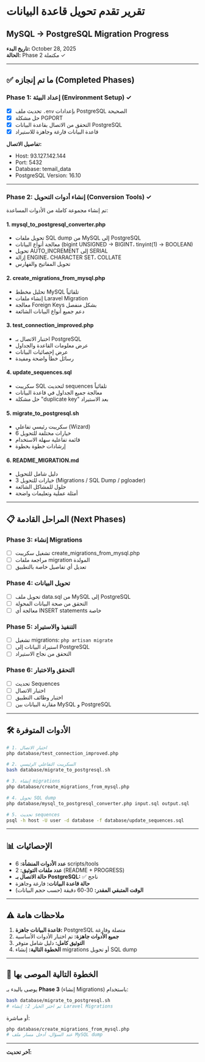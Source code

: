 # تقرير تقدم تحويل قاعدة البيانات
## MySQL → PostgreSQL Migration Progress

**تاريخ البدء:** October 28, 2025  
**الحالة:** Phase 2 مكتملة ✓

---

## ✅ ما تم إنجازه (Completed Phases)

### Phase 1: إعداد البيئة (Environment Setup) ✓
- [x] تحديث ملف `.env` بإعدادات PostgreSQL الصحيحة
- [x] حل مشكلة PGPORT
- [x] التحقق من الاتصال بقاعدة البيانات PostgreSQL
- [x] قاعدة البيانات فارغة وجاهزة للاستيراد

**تفاصيل الاتصال:**
- Host: 93.127.142.144
- Port: 5432
- Database: temail_data
- PostgreSQL Version: 16.10

---

### Phase 2: إنشاء أدوات التحويل (Conversion Tools) ✓

تم إنشاء مجموعة كاملة من الأدوات المساعدة:

#### 1. **mysql_to_postgresql_converter.php**
   - تحويل ملفات SQL dump من MySQL إلى PostgreSQL
   - معالجة أنواع البيانات (bigint UNSIGNED → BIGINT، tinyint(1) → BOOLEAN)
   - تحويل AUTO_INCREMENT إلى SERIAL
   - إزالة ENGINE، CHARACTER SET، COLLATE
   - تحويل المفاتيح والفهارس

#### 2. **create_migrations_from_mysql.php**
   - تحليل مخطط MySQL تلقائياً
   - إنشاء ملفات Laravel Migration
   - معالجة Foreign Keys بشكل منفصل
   - دعم جميع أنواع البيانات الشائعة

#### 3. **test_connection_improved.php**
   - اختبار الاتصال بـ PostgreSQL
   - عرض معلومات القاعدة والجداول
   - عرض إحصائيات البيانات
   - رسائل خطأ واضحة ومفيدة

#### 4. **update_sequences.sql**
   - سكريبت SQL لتحديث sequences تلقائياً
   - معالجة جميع الجداول في قاعدة البيانات
   - حل مشكلة "duplicate key" بعد الاستيراد

#### 5. **migrate_to_postgresql.sh**
   - سكريبت رئيسي تفاعلي (Wizard)
   - 6 خيارات مختلفة للتحويل
   - قائمة تفاعلية سهلة الاستخدام
   - إرشادات خطوة بخطوة

#### 6. **README_MIGRATION.md**
   - دليل شامل للتحويل
   - 3 خيارات للتحويل (Migrations / SQL Dump / pgloader)
   - حلول للمشاكل الشائعة
   - أمثلة عملية وتعليمات واضحة

---

## 📋 المراحل القادمة (Next Phases)

### Phase 3: إنشاء Migrations
- [ ] تشغيل سكريبت create_migrations_from_mysql.php
- [ ] مراجعة ملفات migration المولدة
- [ ] تعديل أي تفاصيل خاصة بالتطبيق

### Phase 4: تحويل البيانات
- [ ] تحويل ملف data.sql من MySQL إلى PostgreSQL
- [ ] التحقق من صحة البيانات المحولة
- [ ] معالجة أي INSERT statements خاصة

### Phase 5: التنفيذ والاستيراد
- [ ] تشغيل migrations: `php artisan migrate`
- [ ] استيراد البيانات إلى PostgreSQL
- [ ] التحقق من نجاح الاستيراد

### Phase 6: التحقق والاختبار
- [ ] تحديث Sequences
- [ ] اختبار الاتصال
- [ ] اختبار وظائف التطبيق
- [ ] مقارنة البيانات بين MySQL و PostgreSQL

---

## 🛠️ الأدوات المتوفرة

```bash
# 1. اختبار الاتصال
php database/test_connection_improved.php

# 2. السكريبت التفاعلي الرئيسي
bash database/migrate_to_postgresql.sh

# 3. إنشاء migrations
php database/create_migrations_from_mysql.php

# 4. تحويل SQL dump
php database/mysql_to_postgresql_converter.php input.sql output.sql

# 5. تحديث sequences
psql -h host -U user -d database -f database/update_sequences.sql
```

---

## 📊 الإحصائيات

- **عدد الأدوات المنشأة:** 6 scripts/tools
- **عدد ملفات التوثيق:** 2 (README + PROGRESS)
- **حالة الاتصال بـ PostgreSQL:** ✅ ناجح
- **حالة قاعدة البيانات:** فارغة وجاهزة
- **الوقت المتبقي المقدر:** 30-60 دقيقة (حسب حجم البيانات)

---

## ⚠️ ملاحظات هامة

1. **قاعدة البيانات جاهزة:** PostgreSQL متصلة وفارغة
2. **جميع الأدوات جاهزة:** تم اختبار الأدوات الأساسية
3. **التوثيق كامل:** دليل شامل متوفر
4. **الخطوة التالية:** إنشاء migrations أو تحويل SQL dump

---

## 🎯 الخطوة التالية الموصى بها

يوصى بالبدء بـ **Phase 3** (إنشاء Migrations) باستخدام:

```bash
bash database/migrate_to_postgresql.sh
# ثم اختر الخيار 2: إنشاء Laravel Migrations
```

أو مباشرة:

```bash
php database/create_migrations_from_mysql.php
# عند السؤال، أدخل مسار ملف MySQL dump
```

---

**آخر تحديث:** <?php echo date('Y-m-d H:i:s'); ?>
